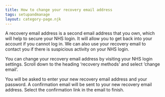 ```yaml
---
title: How to change your recovery email address
tags: setupandmanage
layout: category-page.njk
---
```

A recovery email address is a second email address that you own, which will help to secure your NHS login. It will allow you to get back into your account if you cannot log in. We can also use your recovery email to contact you if there is suspicious activity on your NHS login.

You can change your recovery email address by visiting your NHS login settings. Scroll down to the heading ‘recovery methods’ and select ‘change email’.

You will be asked to enter your new recovery email address and your password. A confirmation email will be sent to your new recovery email address. Select the confirmation link in the email to finish.